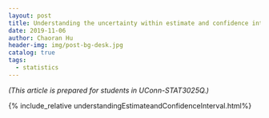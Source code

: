 ```yaml
---
layout: post
title: Understanding the uncertainty within estimate and confidence interval
date: 2019-11-06
author: Chaoran Hu
header-img: img/post-bg-desk.jpg
catalog: true
tags:
  - statistics
---
```


*(This article is prepared for students in UConn-STAT3025Q.)*

{% include_relative understandingEstimateandConfidenceInterval.html%}
